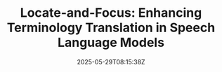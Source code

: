 ---
title: "Locate-and-Focus: Enhancing Terminology Translation in Speech Language Models"
authors:
- Suhang Wu
- Jialong Tang
- Chengyi Yang
- Pei Zhang
- Baosong Yang
- Junhui Li
- Min Zhang
- Jinsong Su
author_notes:
- 
- 
- 
- 
- 
- 
- 
- "通讯作者"
date: "2025-05-29T08:15:38Z"
publishDate: "2025-05-29T08:15:38Z"
publication_types: [3）语音识别、翻译和合成]
publication: "**In Proc. of ACL 2025.** (CCF-A类)"
---